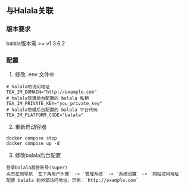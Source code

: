 ## 与Halala关联

### 版本要求
balala版本需 >= v1.3.6.2

### 配置
1. 修改 .env 文件中
```shell
# halala的访问地址
TEA_IM_DOMAIN="http://example.com" 
# halala管理后台配置的 balala 私钥
TEA_IM_PRIVATE_KEY="you_private_key"
# halala管理后台配置的 balala 平台代码
TEA_IM_PLATFORM_CODE="balala"
```
2. 重新启动容器
```shell
docker compose stop
docker compose up -d
```

3. 修改balala后台配置
```shell
登录balala超管账号(super)
点击左侧导航 `左下角用户头像` -> `管理系统` -> `系统设置` -> `网站访问地址`
配置 balala 的外部访问地址，示例：`http://example.com`
```
